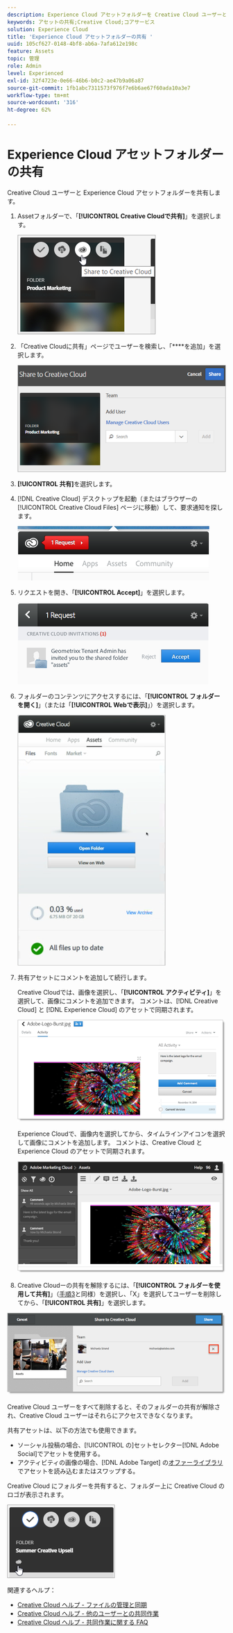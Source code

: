 ```yaml
---
description: Experience Cloud アセットフォルダーを Creative Cloud ユーザーと共有する方法。
keywords: アセットの共有;Creative Cloud;コアサービス
solution: Experience Cloud
title: 'Experience Cloud アセットフォルダーの共有 '
uuid: 105cf627-0148-4bf8-ab6a-7afa612e198c
feature: Assets
topic: 管理
role: Admin
level: Experienced
exl-id: 32f4723e-0e66-46b6-b0c2-ae47b9a06a87
source-git-commit: 1fb1abc7311573f976f7e6b6ae67f60ada10a3e7
workflow-type: tm+mt
source-wordcount: '316'
ht-degree: 62%

---
```


# Experience Cloud アセットフォルダーの共有

Creative Cloud ユーザーと Experience Cloud アセットフォルダーを共有します。

1. Assetフォルダーで、「**[!UICONTROL Creative Cloudで共有]**」を選択します。

   ![手順の結果](assets/asset-share-cc.png)
1. 「Creative Cloudに共有」ページでユーザーを検索し、「****&#x200B;を追加」を選択します。

   ![](assets/asset-share-cc-page.png)

1. **[!UICONTROL 共有]**&#x200B;を選択します。
1. [!DNL Creative Cloud] デスクトップを起動（またはブラウザーの [!UICONTROL Creative Cloud Files] ページに移動）して、要求通知を探します。

   ![](assets/cc_share_request.png)
1. リクエストを開き、「**[!UICONTROL Accept]**」を選択します。

   ![手順の結果](assets/cc_share_accept.png)
1. フォルダーのコンテンツにアクセスするには、「**[!UICONTROL フォルダーを開く]**」（または「**[!UICONTROL Webで表示]**」）を選択します。

   ![手順の結果](assets/creative_cloud_open_folder.png)
1. 共有アセットにコメントを追加して続行します。

   Creative Cloudでは、画像を選択し、「**[!UICONTROL アクティビティ]**」を選択して、画像にコメントを追加できます。 コメントは、[!DNL Creative Cloud] と [!DNL Experience Cloud] のアセットで同期されます。

   ![](assets/asset_comment_cc.png)

   Experience Cloudで、画像内を選択してから、タイムラインアイコンを選択して画像にコメントを追加します。 コメントは、Creative Cloud と Experience Cloud のアセットで同期されます。

   ![](assets/asset_comment_mac.png)

1. Creative Cloudーの共有を解除するには、「**[!UICONTROL フォルダーを使用して共有]**」（[手順3](t-share-creative-cloud.md#step_BA17CFA185284641A9B878BA29551996)と同様）を選択し、「X」を選択してユーザーを削除してから、「**[!UICONTROL 共有]**」を選択します。

![](assets/asset_remove_user.png)

Creative Cloud ユーザーをすべて削除すると、そのフォルダーの共有が解除され、Creative Cloud ユーザーはそれらにアクセスできなくなります。

共有アセットは、以下の方法でも使用できます。

* ソーシャル投稿の場合、[!UICONTROL  の]セットセレクター[!DNL Adobe Social]でアセットを使用する。
* アクティビティの画像の場合、[!DNL Adobe Target] の[オファーライブラリ](https://experienceleague.adobe.com/docs/target/using/experiences/offers/manage-content.html?lang=en)でアセットを読み込むまたはスワップする。

Creative Cloud にフォルダーを共有すると、フォルダー上に Creative Cloud のロゴが表示されます。

![](assets/asset-cc-logo.png)

関連するヘルプ：

* [Creative Cloud ヘルプ - ファイルの管理と同期](https://helpx.adobe.com/creative-cloud/help/sync-creative-cloud-files.html)
* [Creative Cloud ヘルプ - 他のユーザーとの共同作業](https://helpx.adobe.com/creative-cloud/help/collaboration.html)
* [Creative Cloud ヘルプ - 共同作業に関する FAQ](https://helpx.adobe.com/creative-cloud/help/collaboration-faq.html)
